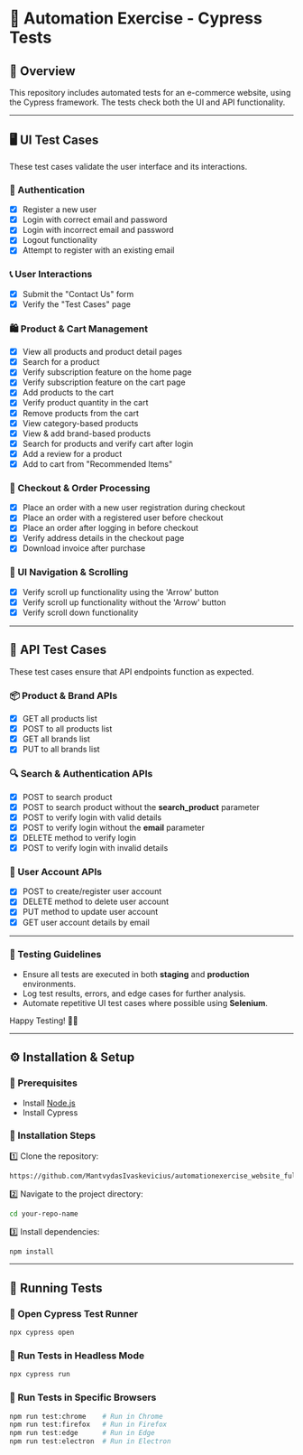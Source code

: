 # 🚀 Automation Exercise - Cypress Tests

## 📌 Overview

This repository includes automated tests for an e-commerce website, using the Cypress framework. The tests check both the UI and API functionality.

---

## 🖥️ UI Test Cases
These test cases validate the user interface and its interactions.

### 🔑 Authentication
- [x] Register a new user
- [x] Login with correct email and password
- [x] Login with incorrect email and password
- [x] Logout functionality
- [x] Attempt to register with an existing email

### 📞 User Interactions
- [x] Submit the "Contact Us" form
- [x] Verify the "Test Cases" page

### 🛍️ Product & Cart Management
- [x] View all products and product detail pages
- [x] Search for a product
- [x] Verify subscription feature on the home page
- [x] Verify subscription feature on the cart page
- [x] Add products to the cart
- [x] Verify product quantity in the cart
- [x] Remove products from the cart
- [x] View category-based products
- [x] View & add brand-based products
- [x] Search for products and verify cart after login
- [x] Add a review for a product
- [x] Add to cart from "Recommended Items"

### 🛒 Checkout & Order Processing
- [x] Place an order with a new user registration during checkout
- [x] Place an order with a registered user before checkout
- [x] Place an order after logging in before checkout
- [x] Verify address details in the checkout page
- [x] Download invoice after purchase

### 🔄 UI Navigation & Scrolling
- [x] Verify scroll up functionality using the 'Arrow' button
- [x] Verify scroll up functionality without the 'Arrow' button
- [x] Verify scroll down functionality

---

## 🔗 API Test Cases
These test cases ensure that API endpoints function as expected.

### 📦 Product & Brand APIs
- [x] GET all products list
- [x] POST to all products list
- [x] GET all brands list
- [x] PUT to all brands list

### 🔍 Search & Authentication APIs
- [x] POST to search product
- [x] POST to search product without the **search_product** parameter
- [x] POST to verify login with valid details
- [x] POST to verify login without the **email** parameter
- [x] DELETE method to verify login
- [x] POST to verify login with invalid details

### 👤 User Account APIs
- [x] POST to create/register user account
- [x] DELETE method to delete user account
- [x] PUT method to update user account
- [x] GET user account details by email

---

### 🚀 Testing Guidelines
- Ensure all tests are executed in both **staging** and **production** environments.
- Log test results, errors, and edge cases for further analysis.
- Automate repetitive UI test cases where possible using **Selenium**.

Happy Testing! 🧪✅


---

## ⚙️ Installation & Setup

### 🔹 Prerequisites

- Install [Node.js](https://nodejs.org/)
- Install Cypress

### 🔹 Installation Steps

1️⃣ Clone the repository:

```sh
https://github.com/MantvydasIvaskevicius/automationexercise_website_full_testing_portfolio.git
```

2️⃣ Navigate to the project directory:

```sh
cd your-repo-name
```

3️⃣ Install dependencies:

```sh
npm install
```

---

## 🏃 Running Tests

### 🔹 Open Cypress Test Runner

```sh
npx cypress open
```

### 🔹 Run Tests in Headless Mode

```sh
npx cypress run
```

### 🔹 Run Tests in Specific Browsers

```sh
npm run test:chrome    # Run in Chrome
npm run test:firefox   # Run in Firefox
npm run test:edge      # Run in Edge
npm run test:electron  # Run in Electron
```


